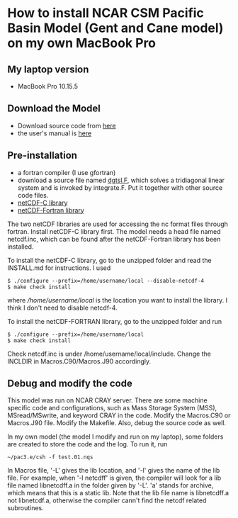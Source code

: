 # How to install NCAR CSM Pacific Basin Model (Gent and Cane model) on my own MacBook Pro

## My laptop version
- MacBook Pro 10.15.5

## Download the Model
- Download source code from [here](http://www.cesm.ucar.edu/models/ocn-pac/)
- the user's manual is [here](http://www.cesm.ucar.edu/models/ocn-pac/pac3.e/doc0.html)

## Pre-installation
- a fortran compiler (I use gfortran)
- download a source file named [dgtsl.F](http://www.netlib.no/netlib/linpack/dgtsl.f), which solves a tridiagonal linear system and is invoked by integrate.F. Put it together with other source code files.
- [netCDF-C library](https://www.unidata.ucar.edu/downloads/netcdf/)
- [netCDF-Fortran library](https://www.unidata.ucar.edu/downloads/netcdf/)

The two netCDF libraries are used for accessing the nc format files through fortran. Install netCDF-C library first. The model needs a head file named netcdf.inc, which can be found after the netCDF-Fortran library has been installed.

To install the netCDF-C library, go to the unzipped folder and read the INSTALL.md for instructions. I used
```
$ ./configure --prefix=/home/username/local --disable-netcdf-4
$ make check install
```
where _/home/username/local_ is the location you want to install the library. I think I don't need to disable netcdf-4.

To install the netCDF-FORTRAN library, go to the unzipped folder and run
```
$ ./configure --prefix=/home/username/local
$ make check install
```

Check netcdf.inc is under /home/username/local/include. Change the INCLDIR in Macros.C90/Macros.J90 accordingly.

## Debug and modify the code
This model was run on NCAR CRAY server. There are some machine specific code and configurations, such as Mass Storage System (MSS), MSread/MSwrite, and keyword CRAY in the code. Modify the Macros.C90 or Macros.J90 file. Modify the Makefile. Also, debug the source code as well.

In my own model (the model I modify and run on my laptop), some folders are created to store the code and the log. To run it, run
```
~/pac3.e/csh -f test.01.nqs
```

In Macros file, '-L' gives the lib location, and '-l' gives the name of the lib file. For example, when '-l netcdff' is given, the compiler will look for a lib file named libnetcdff.a in the folder given by '-L'. 'a' stands for archive, which means that this is a static lib. Note that the lib file name is libnetcdff.a not libnetcdf.a, otherwise the compiler cann't find the netcdf related subroutines.

